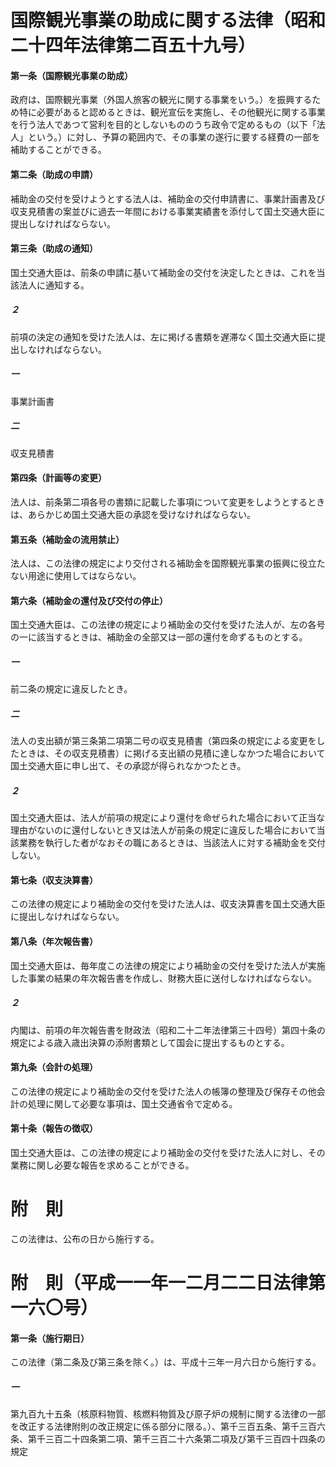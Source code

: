 # 国際観光事業の助成に関する法律（昭和二十四年法律第二百五十九号）
#### 第一条（国際観光事業の助成）
政府は、国際観光事業（外国人旅客の観光に関する事業をいう。）を振興するため特に必要があると認めるときは、観光宣伝を実施し、その他観光に関する事業を行う法人であつて営利を目的としないもののうち政令で定めるもの（以下「法人」という。）に対し、予算の範囲内で、その事業の遂行に要する経費の一部を補助することができる。
#### 第二条（助成の申請）
補助金の交付を受けようとする法人は、補助金の交付申請書に、事業計画書及び収支見積書の案並びに過去一年間における事業実績書を添付して国土交通大臣に提出しなければならない。
#### 第三条（助成の通知）
国土交通大臣は、前条の申請に基いて補助金の交付を決定したときは、これを当該法人に通知する。
##### ２
前項の決定の通知を受けた法人は、左に掲げる書類を遅滞なく国土交通大臣に提出しなければならない。
##### 一
事業計画書
##### 二
収支見積書
#### 第四条（計画等の変更）
法人は、前条第二項各号の書類に記載した事項について変更をしようとするときは、あらかじめ国土交通大臣の承認を受けなければならない。
#### 第五条（補助金の流用禁止）
法人は、この法律の規定により交付される補助金を国際観光事業の振興に役立たない用途に使用してはならない。
#### 第六条（補助金の還付及び交付の停止）
国土交通大臣は、この法律の規定により補助金の交付を受けた法人が、左の各号の一に該当するときは、補助金の全部又は一部の還付を命ずるものとする。
##### 一
前二条の規定に違反したとき。
##### 二
法人の支出額が第三条第二項第二号の収支見積書（第四条の規定による変更をしたときは、その収支見積書）に掲げる支出額の見積に達しなかつた場合において国土交通大臣に申し出て、その承認が得られなかつたとき。
##### ２
国土交通大臣は、法人が前項の規定により還付を命ぜられた場合において正当な理由がないのに還付しないとき又は法人が前条の規定に違反した場合において当該業務を執行した者がなおその職にあるときは、当該法人に対する補助金を交付しない。
#### 第七条（収支決算書）
この法律の規定により補助金の交付を受けた法人は、収支決算書を国土交通大臣に提出しなければならない。
#### 第八条（年次報告書）
国土交通大臣は、毎年度この法律の規定により補助金の交付を受けた法人が実施した事業の結果の年次報告書を作成し、財務大臣に送付しなければならない。
##### ２
内閣は、前項の年次報告書を財政法（昭和二十二年法律第三十四号）第四十条の規定による歳入歳出決算の添附書類として国会に提出するものとする。
#### 第九条（会計の処理）
この法律の規定により補助金の交付を受けた法人の帳簿の整理及び保存その他会計の処理に関して必要な事項は、国土交通省令で定める。
#### 第十条（報告の徴収）
国土交通大臣は、この法律の規定により補助金の交付を受けた法人に対し、その業務に関し必要な報告を求めることができる。
# 附　則
この法律は、公布の日から施行する。
# 附　則（平成一一年一二月二二日法律第一六〇号）
#### 第一条（施行期日）
この法律（第二条及び第三条を除く。）は、平成十三年一月六日から施行する。
##### 一
第九百九十五条（核原料物質、核燃料物質及び原子炉の規制に関する法律の一部を改正する法律附則の改正規定に係る部分に限る。）、第千三百五条、第千三百六条、第千三百二十四条第二項、第千三百二十六条第二項及び第千三百四十四条の規定

